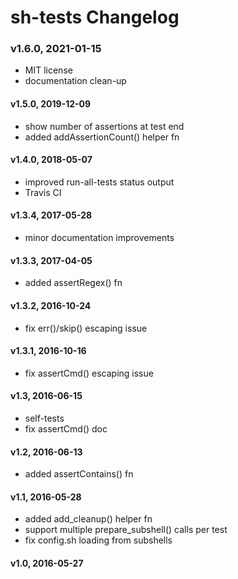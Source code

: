 # sh-tests Changelog


### v1.6.0, 2021-01-15

- MIT license
- documentation clean-up

#### v1.5.0, 2019-12-09

- show number of assertions at test end
- added addAssertionCount() helper fn

#### v1.4.0, 2018-05-07

- improved run-all-tests status output
- Travis CI

#### v1.3.4, 2017-05-28

- minor documentation improvements

#### v1.3.3, 2017-04-05

- added assertRegex() fn

#### v1.3.2, 2016-10-24

- fix err()/skip() escaping issue

#### v1.3.1, 2016-10-16

- fix assertCmd() escaping issue

#### v1.3, 2016-06-15

- self-tests
- fix assertCmd() doc

#### v1.2, 2016-06-13

- added assertContains() fn

#### v1.1, 2016-05-28

- added add\_cleanup() helper fn
- support multiple prepare\_subshell() calls per test
- fix config.sh loading from subshells

#### v1.0, 2016-05-27

